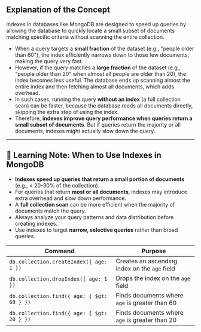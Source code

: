 ## Explanation of the Concept

Indexes in databases like MongoDB are designed to speed up queries by allowing the database to quickly locate a small subset of documents matching specific criteria without scanning the entire collection.

- When a query targets a **small fraction** of the dataset (e.g., "people older than 60"), the index efficiently narrows down to those few documents, making the query very fast.
- However, if the query matches a **large fraction** of the dataset (e.g., "people older than 20" when almost all people are older than 20), the index becomes less useful. The database ends up scanning almost the entire index and then fetching almost all documents, which adds overhead.
- In such cases, running the query **without an index** (a full collection scan) can be faster, because the database reads all documents directly, skipping the extra step of using the index.
- Therefore, **indexes improve query performance when queries return a small subset of documents**. But if queries return the majority or all documents, indexes might actually slow down the query.

---

## 📘 Learning Note: When to Use Indexes in MongoDB

- **Indexes speed up queries that return a small portion of documents** (e.g., < 20-30% of the collection).
- For queries that return **most or all documents**, indexes may introduce extra overhead and slow down performance.
- A **full collection scan** can be more efficient when the majority of documents match the query.
- Always analyze your query patterns and data distribution before creating indexes.
- Use indexes to target **narrow, selective queries** rather than broad queries.

| Command                                    | Purpose                                        |
| ------------------------------------------ | ---------------------------------------------- |
| `db.collection.createIndex({ age: 1 })`    | Creates an ascending index on the `age` field  |
| `db.collection.dropIndex({ age: 1 })`      | Drops the index on the `age` field             |
| `db.collection.find({ age: { $gt: 60 } })` | Finds documents where `age` is greater than 60 |
| `db.collection.find({ age: { $gt: 20 } })` | Finds documents where `age` is greater than 20 |
